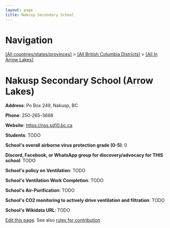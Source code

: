 ```yaml
---
layout: page
title: Nakusp Secondary School
---
```

# Navigation

[[All countries/states/provinces]](../../..) > [[All British Columbia Districts]](../..) > [[All In Arrow Lakes]](..)

# Nakusp Secondary School (Arrow Lakes)

**Address**: Po Box 249, Nakusp, BC

**Phone**: 250-265-3668

**Website**: <https://nss.sd10.bc.ca>

**Students**: TODO

**School's overall airborne virus protection grade (0-5)**: 0

**Discord, Facebook, or WhatsApp group for discovery/advocacy for THIS school**: TODO

**School's policy on Ventilation**: TODO

**School's Ventilation Work Completion**: TODO

**School's Air-Purification**: TODO

**School's CO2 monitoring to actively drive ventilation and filtration**: TODO

**School's Wikidata URL**: TODO


[Edit this page](https://github.com/ventilate-schools/BC/edit/main/./Arrow_Lakes/Nakusp_Secondary_School.md). See also [rules for contribution](../../../contribution-rules/)